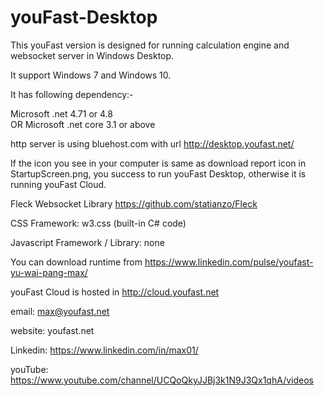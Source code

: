 # youFast-Desktop
This youFast version is designed for running calculation engine and websocket server in Windows Desktop. 

It support Windows 7 and Windows 10.

It has following dependency:-

Microsoft .net 4.71 or 4.8  
OR Microsoft .net core 3.1 or above

http server is using bluehost.com with url http://desktop.youfast.net/

If the icon you see in your computer is same as download report icon in StartupScreen.png, you success to run youFast Desktop, otherwise it is running youFast Cloud.

Fleck Websocket Library  https://github.com/statianzo/Fleck

CSS Framework: w3.css (built-in C# code)

Javascript Framework / Library: none

You can download runtime from https://www.linkedin.com/pulse/youfast-yu-wai-pang-max/

youFast Cloud is hosted in http://cloud.youfast.net

email: max@youfast.net

website: youfast.net

Linkedin: https://www.linkedin.com/in/max01/

youTube: https://www.youtube.com/channel/UCQoQkyJJBj3k1N9J3Qx1qhA/videos

